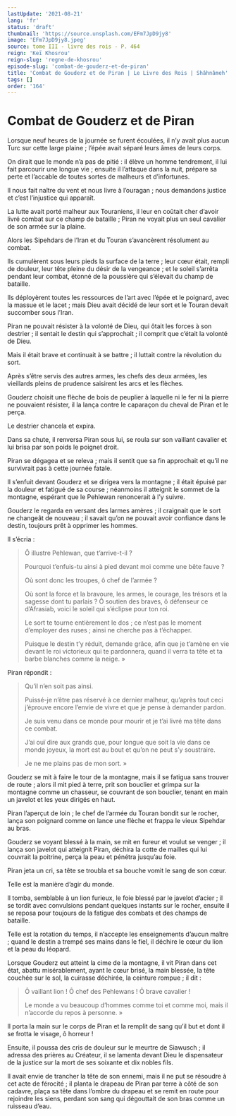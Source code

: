 ```yaml
---
lastUpdate: '2021-08-21'
lang: 'fr'
status: 'draft'
thumbnail: 'https://source.unsplash.com/EFm7JpD9jy8'
image: 'EFm7JpD9jy8.jpeg'
source: tome III - livre des rois - P. 464
reign: 'Keï Khosrou'
reign-slug: 'regne-de-khosrou'
episode-slug: 'combat-de-gouderz-et-de-piran'
title: 'Combat de Gouderz et de Piran | Le Livre des Rois | Shâhnâmeh'
tags: []
order: '164'
---
```


<!-- LTeX: language=fr -->

# Combat de Gouderz et de Piran

Lorsque neuf heures de la journée se furent écoulées, il n’y avait plus aucun Turc sur cette large plaine ; l’épée avait séparé leurs âmes de leurs corps.

On dirait que le monde n’a pas de pitié : il élève un homme tendrement, il lui fait parcourir une longue vie ; ensuite il l’attaque dans la nuit, prépare sa perte et l’accable de toutes sortes de malheurs et d’infortunes.

Il nous fait naître du vent et nous livre à l’ouragan ; nous demandons justice et c’est l’injustice qui apparaît.

La lutte avait porté malheur aux Touraniens, il leur en coûtait cher d’avoir livré combat sur ce champ de bataille ; Piran ne voyait plus un seul cavalier de son armée sur la plaine.

Alors les Sipehdars de l’Iran et du Touran s’avancèrent résolument au combat.

Ils cumulèrent sous leurs pieds la surface de la terre ; leur cœur était, rempli de douleur, leur tête pleine du désir de la vengeance ; et le soleil s’arrêta pendant leur combat, étonné de la poussière qui s’élevait du champ de bataille.

Ils déployèrent toutes les ressources de l’art avec l’épée et le poignard, avec la massue et le lacet ; mais Dieu avait décidé de leur sort et le Touran devait succomber sous l’Iran.

Piran ne pouvait résister à la volonté de Dieu, qui ôtait les forces à son destrier ; il sentait le destin qui s’approchait ; il comprit que c’était la volonté de Dieu.

Mais il était brave et continuait à se battre ; il luttait contre la révolution du sort.

Après s’être servis des autres armes, les chefs des deux armées, les vieillards pleins de prudence saisirent les arcs et les flèches.

Gouderz choisit une flèche de bois de peuplier à laquelle ni le fer ni la pierre ne pouvaient résister, il la lança contre le caparaçon du cheval de Piran et le perça.

Le destrier chancela et expira.

Dans sa chute, il renversa Piran sous lui, se roula sur son vaillant cavalier et lui brisa par son poids le poignet droit.

Piran se dégagea et se releva ; mais il sentit que sa fin approchait et qu’il ne survivrait pas à cette journée fatale.

Il s’enfuit devant Gouderz et se dirigea vers la montagne ; il était épuisé par la douleur et fatigué de sa course ; néanmoins il atteignit le sommet de la montagne, espérant que le Pehlewan renoncerait à l’y suivre.

Gouderz le regarda en versant des larmes amères ; il craignait que le sort ne changeât de nouveau ; il savait qu’on ne pouvait avoir confiance dans le destin, toujours prêt à opprimer les hommes.

Il s’écria :

> Ô illustre Pehlewan, que t’arrive-t-il ?
>
> Pourquoi t’enfuis-tu ainsi à pied devant moi comme une bête fauve ?
>
> Où sont donc les troupes, ô chef de l’armée ?
>
> Où sont la force et la bravoure, les armes, le courage, les trésors et la sagesse dont tu parlais ? Ô soutien des braves, ô défenseur ce d’Afrasiab, voici le soleil qui s’éclipse pour ton roi.
>
> Le sort te tourne entièrement le dos ; ce n’est pas le moment d’employer des ruses ; ainsi ne cherche pas à t’échapper.
>
> Puisque le destin t’y réduit, demande grâce, afin que je t’amène en vie devant le roi victorieux qui te pardonnera, quand il verra ta tête et ta barbe blanches comme la neige. »

Piran répondit :

> Qu’il n’en soit pas ainsi.
>
> Puissé-je n’être pas réservé à ce dernier malheur, qu’après tout ceci j’éprouve encore l’envie de vivre et que je pense à demander pardon.
>
> Je suis venu dans ce monde pour mourir et je t’ai livré ma tête dans ce combat.
>
> J’ai ouï dire aux grands que, pour longue que soit la vie dans ce monde joyeux, la mort est au bout et qu’on ne peut s’y soustraire.
>
> Je ne me plains pas de mon sort. »

Gouderz se mit à faire le tour de la montagne, mais il se fatigua sans trouver de route ; alors il mit pied à terre, prit son bouclier et grimpa sur la montagne comme un chasseur, se couvrant de son bouclier, tenant en main un javelot et les yeux dirigés en haut.

Piran l’aperçut de loin ; le chef de l’armée du Touran bondit sur le rocher, lança son poignard comme on lance une flèche et frappa le vieux Sipehdar au bras.

Gouderz se voyant blessé à la main, se mit en fureur et voulut se venger ; il lança son javelot qui atteignit Piran, déchira la cotte de mailles qui lui couvrait la poitrine, perça la peau et pénétra jusqu’au foie.

Piran jeta un cri, sa tête se troubla et sa bouche vomit le sang de son cœur.

Telle est la manière d’agir du monde.

Il tomba, semblable à un lion furieux, le foie blessé par le javelot d’acier ; il se tordit avec convulsions pendant quelques instants sur le rocher, ensuite il se reposa pour toujours de la fatigue des combats et des champs de bataille.

Telle est la rotation du temps, il n’accepte les enseignements d’aucun maître ; quand le destin a trempé ses mains dans le fiel, il déchire le cœur du lion et la peau du léopard.

Lorsque Gouderz eut atteint la cime de la montagne, il vit Piran dans cet état, abattu misérablement, ayant le cœur brisé, la main blessée, la tête couchée sur le sol, la cuirasse déchirée, la ceinture rompue ; il dit :

> Ô vaillant lion ! Ô chef des Pehlewans ! Ô brave cavalier !
>
> Le monde a vu beaucoup d’hommes comme toi et comme moi, mais il n’accorde du repos à personne. »

Il porta la main sur le corps de Piran et la remplit de sang qu’il but et dont il se frotta le visage, ô horreur !

Ensuite, il poussa des cris de douleur sur le meurtre de Siawusch ; il adressa des prières au Créateur, il se lamenta devant Dieu le dispensateur de la justice sur la mort de ses soixante et dix nobles fils.

Il avait envie de trancher la tête de son ennemi, mais il ne put se résoudre à cet acte de férocité ; il planta le drapeau de Piran par terre à côté de son cadavre, plaça sa tête dans l’ombre du drapeau et se remit en route pour rejoindre les siens, perdant son sang qui dégouttait de son bras comme un ruisseau d’eau.
